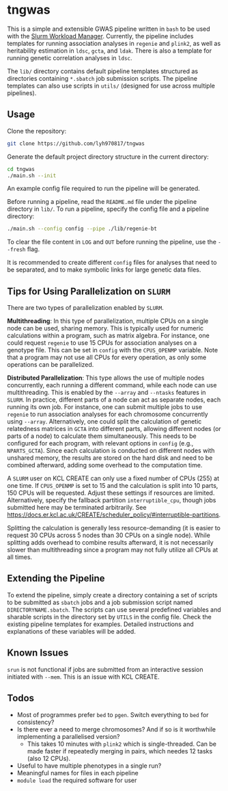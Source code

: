 # tngwas

This is a simple and extensible GWAS pipeline written in `bash` to be used with
the [Slurm Workload Manager](https://slurm.schedmd.com/overview.html).
Currently, the pipeline includes templates for running association analyses in
`regenie` and `plink2`, as well as heritability estimation in `ldsc`, `gcta`,
and `ldak`. There is also a template for running genetic correlation analyses
in `ldsc`.

The `lib/` directory contains default pipeline templates structured as
directories containing `*.sbatch` job submission scripts. The pipeline
templates can also use scripts in `utils/` (designed for use across multiple
pipelines).

## Usage

Clone the repository:

```bash
git clone https://github.com/lyh970817/tngwas
```

Generate the default project directory structure in the current directory:

```bash
cd tngwas
./main.sh --init
```

An example config file required to run the pipeline will be generated. 

Before running a pipeline, read the `README.md` file under the pipeline
directory in `lib/`. To run a pipeline, specify the config file and a pipeline
directory:

```bash
./main.sh --config config --pipe ./lib/regenie-bt
```

To clear the file content in `LOG` and `OUT` before running the pipeline, use the `--fresh` flag.

It is recommended to create different `config` files for analyses that need to be separated, and
to make symbolic links for large genetic data files.

## Tips for Using Parallelization on `SLURM`

There are two types of parallelization enabled by `SLURM`.

**Multithreading**: In this type of parallelization, multiple CPUs on a
single node can be used, sharing memory. This is typically used for numeric
calculations within a program, such as matrix algebra. For instance, one
could request `regenie` to use 15 CPUs for association analyses on a
genotype file. This can be set in `config` with the `CPUS_OPENMP` variable.
Note that a program may not use all CPUs for every operation, as only some
operations can be parallelized.

**Distributed Parallelization**: This type allows the use of multiple nodes
concurrently, each running a different command, while each node can use
multithreading. This is enabled by the `--array` and `--ntasks` features in
`SLURM`. In practice, different parts of a node can act as separate nodes,
each running its own job. For instance, one can submit multiple jobs to use
`regenie` to run association analyses for each chromosome concurrently using
`--array`. Alternatively, one could split the calculation of genetic
relatedness matrices in `GCTA` into different parts, allowing different
nodes (or parts of a node) to calculate them simultaneously. This needs to
be configured for each program, with relevant options in `config` (e.g.,
`NPARTS_GCTA`). Since each calculation is conducted on different nodes with
unshared memory, the results are stored on the hard disk and need to be
combined afterward, adding some overhead to the computation time.

A `SLURM` user on KCL CREATE can only use a fixed number of CPUs (255) at one time.
If `CPUS_OPENMP` is set to 15 and the calculation is split into 10 parts, 150
CPUs will be requested. Adjust these settings if resources are limited.
Alternatively, specify the fallback partition `interruptible_cpu`, though jobs
submitted here may be terminated arbitrarily. See
https://docs.er.kcl.ac.uk/CREATE/scheduler_policy/#interruptible-partitions.

Splitting the calculation is generally less resource-demanding (it is easier to
request 30 CPUs across 5 nodes than 30 CPUs on a single node). While splitting
adds overhead to combine results afterward, it is not necessarily slower than
multithreading since a program may not fully utilize all CPUs at all times.

## Extending the Pipeline

To extend the pipeline, simply create a directory containing a set of scripts
to be submitted as `sbatch` jobs and a job submission script named
`DIRECTORYNAME.sbatch`. The scripts can use several predefined variables and
sharable scripts in the directory set by `UTILS` in the config file. Check the
existing pipeline templates for examples. Detailed instructions and
explanations of these variables will be added.

## Known Issues

`srun` is not functional if jobs are submitted from an interactive session
initiated with `--mem`. This is an issue with KCL CREATE.

## Todos

* Most of programmes prefer `bed` to `pgen`. Switch everything to `bed` for
  consistency?
* Is there ever a need to merge chromosomes? And if so is it worthwhile
  implementing a parallelised version?
  - This takes 10 minutes with `plink2` which is single-threaded. Can be made
    faster if repeatedly merging in pairs, which needes 12 tasks (also 12 CPUs).
* Useful to have multiple phenotypes in a single run?
* Meaningful names for files in each pipeline
* `module load` the required software for user
